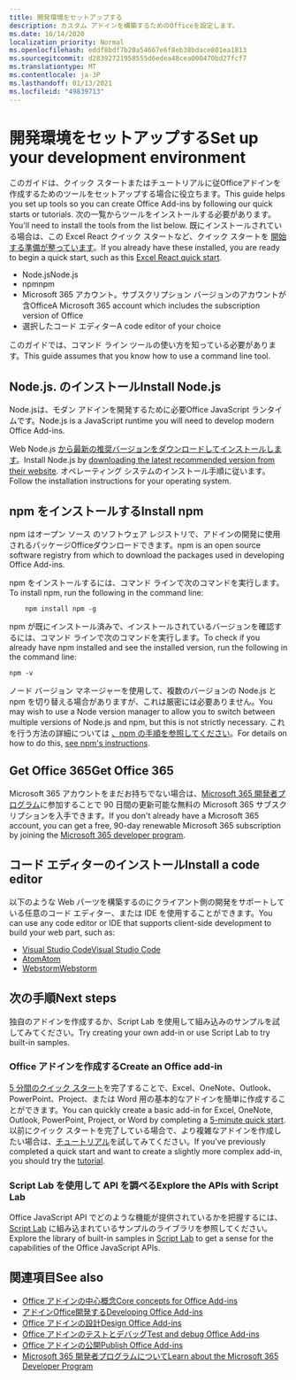 ```yaml
---
title: 開発環境をセットアップする
description: カスタム アドインを構築するためのOfficeを設定します。
ms.date: 10/14/2020
localization_priority: Normal
ms.openlocfilehash: eddf8bdf7b20a54667e6f8eb38bdace801ea1813
ms.sourcegitcommit: d28392721958555d6edea48cea000470bd27fcf7
ms.translationtype: MT
ms.contentlocale: ja-JP
ms.lasthandoff: 01/13/2021
ms.locfileid: "49839713"
---
```

# <a name="set-up-your-development-environment"></a><span data-ttu-id="1f3e6-103">開発環境をセットアップする</span><span class="sxs-lookup"><span data-stu-id="1f3e6-103">Set up your development environment</span></span>

<span data-ttu-id="1f3e6-104">このガイドは、クイック スタートまたはチュートリアルに従Officeアドインを作成するためのツールをセットアップする場合に役立ちます。</span><span class="sxs-lookup"><span data-stu-id="1f3e6-104">This guide helps you set up tools so you can create Office Add-ins by following our quick starts or tutorials.</span></span> <span data-ttu-id="1f3e6-105">次の一覧からツールをインストールする必要があります。</span><span class="sxs-lookup"><span data-stu-id="1f3e6-105">You'll need to install the tools from the list below.</span></span> <span data-ttu-id="1f3e6-106">既にインストールされている場合は、この Excel React クイック スタートなど、クイック スタートを [開始する準備が整っています](../quickstarts/excel-quickstart-react.md)。</span><span class="sxs-lookup"><span data-stu-id="1f3e6-106">If you already have these installed, you are ready to begin a quick start, such as this [Excel React quick start](../quickstarts/excel-quickstart-react.md).</span></span>

- <span data-ttu-id="1f3e6-107">Node.js</span><span class="sxs-lookup"><span data-stu-id="1f3e6-107">Node.js</span></span>
- <span data-ttu-id="1f3e6-108">npm</span><span class="sxs-lookup"><span data-stu-id="1f3e6-108">npm</span></span>
- <span data-ttu-id="1f3e6-109">Microsoft 365 アカウント。サブスクリプション バージョンのアカウントが含Office</span><span class="sxs-lookup"><span data-stu-id="1f3e6-109">A Microsoft 365 account which includes the subscription version of Office</span></span>
- <span data-ttu-id="1f3e6-110">選択したコード エディター</span><span class="sxs-lookup"><span data-stu-id="1f3e6-110">A code editor of your choice</span></span>

<span data-ttu-id="1f3e6-111">このガイドでは、コマンド ライン ツールの使い方を知っている必要があります。</span><span class="sxs-lookup"><span data-stu-id="1f3e6-111">This guide assumes that you know how to use a command line tool.</span></span> 

## <a name="install-nodejs"></a><span data-ttu-id="1f3e6-112">Node.js. のインストール</span><span class="sxs-lookup"><span data-stu-id="1f3e6-112">Install Node.js</span></span>

<span data-ttu-id="1f3e6-113">Node.jsは、モダン アドインを開発するために必要Office JavaScript ランタイムです。</span><span class="sxs-lookup"><span data-stu-id="1f3e6-113">Node.js is a JavaScript runtime you will need to develop modern Office Add-ins.</span></span>

<span data-ttu-id="1f3e6-114">Web Node.js [から最新の推奨バージョンをダウンロードしてインストールします](https://nodejs.org)。</span><span class="sxs-lookup"><span data-stu-id="1f3e6-114">Install Node.js by [downloading the latest recommended version from their website](https://nodejs.org).</span></span> <span data-ttu-id="1f3e6-115">オペレーティング システムのインストール手順に従います。</span><span class="sxs-lookup"><span data-stu-id="1f3e6-115">Follow the installation instructions for your operating system.</span></span>

## <a name="install-npm"></a><span data-ttu-id="1f3e6-116">npm をインストールする</span><span class="sxs-lookup"><span data-stu-id="1f3e6-116">Install npm</span></span>

<span data-ttu-id="1f3e6-117">npm はオープン ソース のソフトウェア レジストリで、アドインの開発に使用されるパッケージOfficeダウンロードできます。</span><span class="sxs-lookup"><span data-stu-id="1f3e6-117">npm is an open source software registry from which to download the packages used in developing Office Add-ins.</span></span>

<span data-ttu-id="1f3e6-118">npm をインストールするには、コマンド ラインで次のコマンドを実行します。</span><span class="sxs-lookup"><span data-stu-id="1f3e6-118">To install npm, run the following in the command line:</span></span>

```command&nbsp;line
    npm install npm -g
```

<span data-ttu-id="1f3e6-119">npm が既にインストール済みで、インストールされているバージョンを確認するには、コマンド ラインで次のコマンドを実行します。</span><span class="sxs-lookup"><span data-stu-id="1f3e6-119">To check if you already have npm installed and see the installed version, run the following in the command line:</span></span>

```command&nbsp;line
npm -v
```

<span data-ttu-id="1f3e6-120">ノード バージョン マネージャーを使用して、複数のバージョンの Node.js と npm を切り替える場合がありますが、これは厳密には必要ありません。</span><span class="sxs-lookup"><span data-stu-id="1f3e6-120">You may wish to use a Node version manager to allow you to switch between multiple versions of Node.js and npm, but this is not strictly necessary.</span></span> <span data-ttu-id="1f3e6-121">これを行う方法の詳細については [、npm の手順を参照してください](https://docs.npmjs.com/downloading-and-installing-node-js-and-npm)。</span><span class="sxs-lookup"><span data-stu-id="1f3e6-121">For details on how to do this, [see npm's instructions](https://docs.npmjs.com/downloading-and-installing-node-js-and-npm).</span></span>

## <a name="get-office-365"></a><span data-ttu-id="1f3e6-122">Get Office 365</span><span class="sxs-lookup"><span data-stu-id="1f3e6-122">Get Office 365</span></span>

<span data-ttu-id="1f3e6-123">Microsoft 365 アカウントをまだお持ちでない場合は、[Microsoft 365 開発者プログラム](https://developer.microsoft.com/office/dev-program)に参加することで 90 日間の更新可能な無料の Microsoft 365 サブスクリプションを入手できます。</span><span class="sxs-lookup"><span data-stu-id="1f3e6-123">If you don't already have a Microsoft 365 account, you can get a free, 90-day renewable Microsoft 365 subscription by joining the [Microsoft 365 developer program](https://developer.microsoft.com/office/dev-program).</span></span>

## <a name="install-a-code-editor"></a><span data-ttu-id="1f3e6-124">コード エディターのインストール</span><span class="sxs-lookup"><span data-stu-id="1f3e6-124">Install a code editor</span></span>

<span data-ttu-id="1f3e6-125">以下のような Web パーツを構築するのにクライアント側の開発をサポートしている任意のコード エディター、または IDE を使用することができます。</span><span class="sxs-lookup"><span data-stu-id="1f3e6-125">You can use any code editor or IDE that supports client-side development to build your web part, such as:</span></span>

- [<span data-ttu-id="1f3e6-126">Visual Studio Code</span><span class="sxs-lookup"><span data-stu-id="1f3e6-126">Visual Studio Code</span></span>](https://code.visualstudio.com/)
- [<span data-ttu-id="1f3e6-127">Atom</span><span class="sxs-lookup"><span data-stu-id="1f3e6-127">Atom</span></span>](https://atom.io)
- [<span data-ttu-id="1f3e6-128">Webstorm</span><span class="sxs-lookup"><span data-stu-id="1f3e6-128">Webstorm</span></span>](https://www.jetbrains.com/webstorm)

## <a name="next-steps"></a><span data-ttu-id="1f3e6-129">次の手順</span><span class="sxs-lookup"><span data-stu-id="1f3e6-129">Next steps</span></span>

<span data-ttu-id="1f3e6-130">独自のアドインを作成するか、Script Lab を使用して組み込みのサンプルを試してみてください。</span><span class="sxs-lookup"><span data-stu-id="1f3e6-130">Try creating your own add-in or use Script Lab to try built-in samples.</span></span>

### <a name="create-an-office-add-in"></a><span data-ttu-id="1f3e6-131">Office アドインを作成する</span><span class="sxs-lookup"><span data-stu-id="1f3e6-131">Create an Office add-in</span></span>

<span data-ttu-id="1f3e6-132">[5 分間のクイック スタート](../index.yml)を完了することで、Excel、OneNote、Outlook、PowerPoint、Project、または Word 用の基本的なアドインを簡単に作成することができます。</span><span class="sxs-lookup"><span data-stu-id="1f3e6-132">You can quickly create a basic add-in for Excel, OneNote, Outlook, PowerPoint, Project, or Word by completing a [5-minute quick start](../index.yml).</span></span> <span data-ttu-id="1f3e6-133">以前にクイック スタートを完了している場合で、より複雑なアドインを作成したい場合は、[チュートリアル](../index.yml)を試してみてください。</span><span class="sxs-lookup"><span data-stu-id="1f3e6-133">If you've previously completed a quick start and want to create a slightly more complex add-in, you should try the [tutorial](../index.yml).</span></span>

### <a name="explore-the-apis-with-script-lab"></a><span data-ttu-id="1f3e6-134">Script Lab を使用して API を調べる</span><span class="sxs-lookup"><span data-stu-id="1f3e6-134">Explore the APIs with Script Lab</span></span>

<span data-ttu-id="1f3e6-135">Office JavaScript API でどのような機能が提供されているかを把握するには、[Script Lab](explore-with-script-lab.md) に組み込まれているサンプルのライブラリを参照してください。</span><span class="sxs-lookup"><span data-stu-id="1f3e6-135">Explore the library of built-in samples in [Script Lab](explore-with-script-lab.md) to get a sense for the capabilities of the Office JavaScript APIs.</span></span>

## <a name="see-also"></a><span data-ttu-id="1f3e6-136">関連項目</span><span class="sxs-lookup"><span data-stu-id="1f3e6-136">See also</span></span>

- [<span data-ttu-id="1f3e6-137">Office アドインの中心概念</span><span class="sxs-lookup"><span data-stu-id="1f3e6-137">Core concepts for Office Add-ins</span></span>](../overview/core-concepts-office-add-ins.md)
- [<span data-ttu-id="1f3e6-138">アドインOffice開発する</span><span class="sxs-lookup"><span data-stu-id="1f3e6-138">Developing Office Add-ins</span></span>](../develop/develop-overview.md)
- [<span data-ttu-id="1f3e6-139">Office アドインの設計</span><span class="sxs-lookup"><span data-stu-id="1f3e6-139">Design Office Add-ins</span></span>](../design/add-in-design.md)
- [<span data-ttu-id="1f3e6-140">Office アドインのテストとデバッグ</span><span class="sxs-lookup"><span data-stu-id="1f3e6-140">Test and debug Office Add-ins</span></span>](../testing/test-debug-office-add-ins.md)
- [<span data-ttu-id="1f3e6-141">Office アドインの公開</span><span class="sxs-lookup"><span data-stu-id="1f3e6-141">Publish Office Add-ins</span></span>](../publish/publish.md)
- [<span data-ttu-id="1f3e6-142">Microsoft 365 開発者プログラムについて</span><span class="sxs-lookup"><span data-stu-id="1f3e6-142">Learn about the Microsoft 365 Developer Program</span></span>](https://developer.microsoft.com/microsoft-365/dev-program)